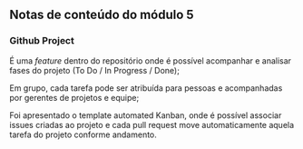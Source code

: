 ## Notas de conteúdo do módulo 5

### Github Project
É uma *feature* dentro do repositório onde é possível acompanhar e analisar fases do projeto (To Do / In Progress / Done); 

Em grupo, cada tarefa pode ser atribuída para pessoas e acompanhadas por gerentes de projetos e equipe;

Foi apresentado o template automated Kanban, onde é possível associar issues criadas ao projeto e cada pull request move automaticamente aquela tarefa do projeto conforme andamento.
